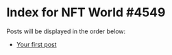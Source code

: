 # Index for NFT World #4549
Posts will be displayed in the order below:

- [Your first post](./001-first.md)


